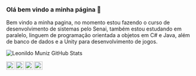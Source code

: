 ### Olá bem vindo a minha página 👋
Bem vindo a minha pagina, no momento estou fazendo o curso de desenvolvimento de sistemas pelo Senai, também estou estudando em paralelo, linguem de programação orientada a objetos em C# e Java, além de banco de dados e a Unity para desenvolvimento de jogos.
 

![Leonildo Muniz GitHub Stats](https://github-readme-stats.vercel.app/api?username=LeonildoMuniz&show_icons=true)

<a target="_blank" href="https://www.linkedin.com/in/leonildo-muniz-89a1a598/">
  <img align="left" alt="LinkdeIN" width="22px" src="https://cdn.jsdelivr.net/npm/simple-icons@v3/icons/linkedin.svg" />
</a>

<a target="_blank" href="https://www.instagram.com/munizleonildo/">
  <img align="left" alt="Instagram" width="22px" src="https://cdn.jsdelivr.net/npm/simple-icons@v3/icons/instagram.svg" />
</a>

<a target="_blank" href="mailto:leonildomuniz20@gmail.com">
  <img align="left" alt="Gmail" width="22px" src="https://cdn.jsdelivr.net/npm/simple-icons@v3/icons/gmail.svg" />
</a>

<a target="_blank" href="https://www.facebook.com/leonildo.muniz">
  <img align="left" alt="Facebook" width="22px" src="https://cdn.jsdelivr.net/npm/simple-icons@v3/icons/facebook.svg" />
</a>


